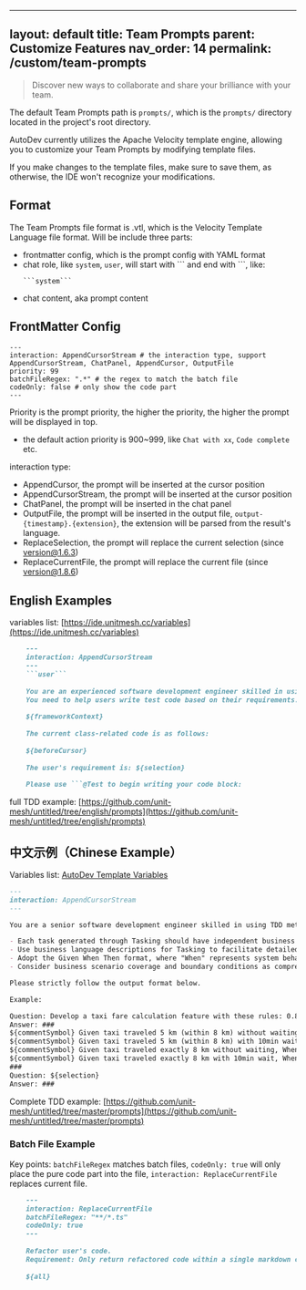 

---
layout: default
title: Team Prompts
parent: Customize Features
nav_order: 14
permalink: /custom/team-prompts
---

> Discover new ways to collaborate and share your brilliance with your team.

The default Team Prompts path is `prompts/`, which is the `prompts/` directory located in the project's root directory.

AutoDev currently utilizes the Apache Velocity template engine, allowing you to customize your Team Prompts by modifying
template files.

If you make changes to the template files, make sure to save them, as otherwise, the IDE won't recognize your
modifications.

## Format

The Team Prompts file format is .vtl, which is the Velocity Template Language file format. Will be include three parts:

- frontmatter config, which is the prompt config with YAML format
- chat role, like `system`, `user`, will start with \`\`\` and end with \`\`\`, like:
  ```vtl
  ```system```
  ```
- chat content, aka prompt content

## FrontMatter Config

```
---
interaction: AppendCursorStream # the interaction type, support AppendCursorStream, ChatPanel, AppendCursor, OutputFile
priority: 99
batchFileRegex: ".*" # the regex to match the batch file
codeOnly: false # only show the code part
---    
```

Priority is the prompt priority, the higher the priority, the higher the prompt will be displayed in top.

- the default action priority is 900~999, like `Chat with xx`, `Code complete` etc.

interaction type:

- AppendCursor, the prompt will be inserted at the cursor position
- AppendCursorStream, the prompt will be inserted at the cursor position
- ChatPanel, the prompt will be inserted in the chat panel
- OutputFile, the prompt will be inserted in the output file, `output-{timestamp}.{extension}`, the extension will be
  parsed from the result's language.
- ReplaceSelection, the prompt will replace the current selection (since version@1.6.3)
- ReplaceCurrentFile, the prompt will replace the current file (since version@1.8.6)

## English Examples

variables list: [https://ide.unitmesh.cc/variables](https://ide.unitmesh.cc/variables)

```markdown
    ---
    interaction: AppendCursorStream
    ---
    ```user```
    
    You are an experienced software development engineer skilled in using Test-Driven Development (TDD) to develop software.
    You need to help users write test code based on their requirements.
    
    ${frameworkContext}
    
    The current class-related code is as follows:
    
    ${beforeCursor}
    
    The user's requirement is: ${selection}
    
    Please use ```@Test to begin writing your code block:
```

full TDD
example: [https://github.com/unit-mesh/untitled/tree/english/prompts](https://github.com/unit-mesh/untitled/tree/english/prompts)

## 中文示例（Chinese Example）

Variables list: [AutoDev Template Variables](/customize/variables)

```markdown
---
interaction: AppendCursorStream
---

You are a senior software development engineer skilled in using TDD methodology. You need to assist developers in Tasking to facilitate test case writing.

- Each task generated through Tasking should have independent business value, and completion of each task can be independently delivered and create value.
- Use business language descriptions for Tasking to facilitate detailed communication and confirmation between developers and business stakeholders.
- Adopt the Given When Then format, where "When" represents system behavior.
- Consider business scenario coverage and boundary conditions as comprehensively as possible.

Please strictly follow the output format below.

Example:

Question: Develop a taxi fare calculation feature with these rules: 0.8 yuan per km within 8 km, 50% long-distance surcharge beyond 8 km, 0.25 yuan per minute for waiting.
Answer: ###
${commentSymbol} Given taxi traveled 5 km (within 8 km) without waiting, When calculating fare, Then charge 4 yuan
${commentSymbol} Given taxi traveled 5 km (within 8 km) with 10min wait, When calculating fare, Then charge 6.5 yuan
${commentSymbol} Given taxi traveled exactly 8 km without waiting, When calculating fare, Then charge 6.4 yuan
${commentSymbol} Given taxi traveled exactly 8 km with 10min wait, When calculating fare, Then charge 8.9 yuan
###
Question: ${selection}
Answer: ###
```

Complete TDD
example: [https://github.com/unit-mesh/untitled/tree/master/prompts](https://github.com/unit-mesh/untitled/tree/master/prompts)

### Batch File Example

Key points: `batchFileRegex` matches batch files, `codeOnly: true` will only place the pure code part into the file, `interaction: ReplaceCurrentFile` replaces current file.

```markdown
    ---
    interaction: ReplaceCurrentFile
    batchFileRegex: "**/*.ts"
    codeOnly: true
    ---
    
    Refactor user's code.
    Requirement: Only return refactored code within a single markdown code block
    
    ${all}
```